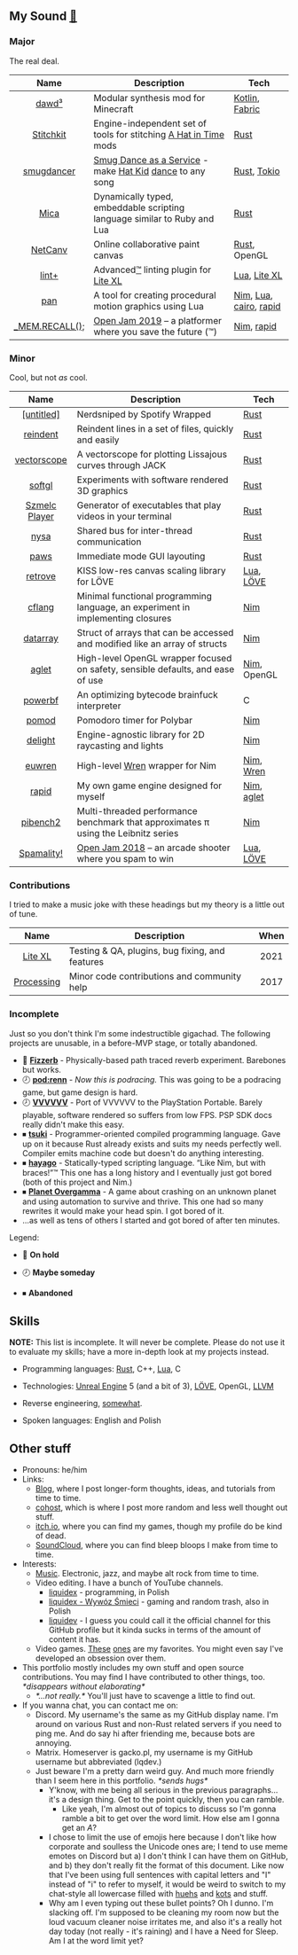 <!--
  NOTE: If you're reading this and are afraid any of the links lead to rick rolls,
  here's an actual rick roll for you to compare the links against: https://www.youtube.com/watch?v=dQw4w9WgXcQ
  Cheers!
-->

## My Sound [🎵](https://www.youtube.com/watch?v=OzoFHatryJQ)

### Major

The real deal.

| Name | Description | Tech |
| :-: | --- | --- |
| [dawd³](https://github.com/liquidev/dawd3) | Modular synthesis mod for Minecraft | [Kotlin], [Fabric] |
| [Stitchkit](https://github.com/abyteintime/stitchkit) | Engine-independent set of tools for stitching [A Hat in Time](https://hatintime.com) mods | [Rust] |
| [smugdancer](https://github.com/liquidev/smugdancer) | [Smug Dance as a Service](https://liquidev.net/smugdancer) - make [Hat Kid](https://hatintime.com) [dance](https://www.youtube.com/watch?v=SHvhps47Lmc) to any song | [Rust], [Tokio] |
| [Mica](https://github.com/liquidev/mica) | Dynamically typed, embeddable scripting language similar to Ruby and Lua | [Rust] |
| [NetCanv](https://github.com/liquidev/netcanv) | Online collaborative paint canvas | [Rust], OpenGL |
| [lint+](https://github.com/liquidev/lintplus) | Advanced[™](https://www.youtube.com/watch?v=S-3wEC6Fj_8) linting plugin for [Lite XL] | [Lua], [Lite XL] |
| [pan](https://github.com/liquidev/pan) | A tool for creating procedural motion graphics using Lua | [Nim], [Lua], [cairo], [rapid] |
| [\_MEM.RECALL();](https://github.com/liquidev/memrecall) | [Open Jam 2019](https://itch.io/jam/open-jam-2019) – a platformer where you save the future (™) | [Nim], [rapid] |

### Minor

Cool, but not _as_ cool.

| Name | Description | Tech |
| :-: | --- | --- |
| [[untitled]](https://github.com/liquidev/nerdsniped-by-spotify-wrapped) | Nerdsniped by Spotify Wrapped | [Rust] |
| [reindent](https://github.com/liquidev/reindent) | Reindent lines in a set of files, quickly and easily | [Rust] |
| [vectorscope](https://github.com/liquidev/vectorscope) | A vectorscope for plotting Lissajous curves through JACK | [Rust] |
| [softgl](https://github.com/liquidev/softgl) | Experiments with software rendered 3D graphics | [Rust] |
| [Szmelc Player](https://github.com/liquidev/szmelc-player) | Generator of executables that play videos in your terminal | [Rust] | 
| [nysa](https://github.com/liquidev/nysa) | Shared bus for inter-thread communication | [Rust] |
| [paws](https://github.com/liquidev/paws) | Immediate mode GUI layouting | [Rust] |
| [retrove](https://github.com/liquidev/retrove) | KISS low-res canvas scaling library for LÖVE | [Lua], [LÖVE] |
| [cflang](https://github.com/liquidev/cflang) | Minimal functional programming language, an experiment in implementing closures | [Nim] |
| [datarray](https://github.com/liquidev/datarray) | Struct of arrays that can be accessed and modified like an array of structs | [Nim] |
| [aglet] | High-level OpenGL wrapper focused on safety, sensible defaults, and ease of use | [Nim], OpenGL |
| [powerbf](https://github.com/liquidev/powerbf) | An optimizing bytecode brainfuck interpreter | C |
| [pomod](https://github.com/liquidev/pomod) | Pomodoro timer for Polybar | [Nim] |
| [delight](https://github.com/liquidev/delight) | Engine-agnostic library for 2D raycasting and lights | [Nim] |
| [euwren](https://github.com/liquidev/euwren) | High-level [Wren] wrapper for Nim | [Nim], [Wren] |
| [rapid] | My own game engine designed for myself | [Nim], [aglet] |
| [pibench2](https://github.com/liquidev/pibench2) | Multi-threaded performance benchmark that approximates π using the Leibnitz series | [Nim] |
| [Spamality!](https://github.com/liquidev/spamality) | [Open Jam 2018](https://itch.io/jam/open-jam-2018) – an arcade shooter where you spam to win | [Lua], [LÖVE] |

### Contributions

I tried to make a music joke with these headings but my theory is a little out of tune.

| Name | Description | When |
| :-: | --- | :-:
| [Lite XL] | Testing & QA, plugins, bug fixing, and features | 2021 |
| [Processing] | Minor code contributions and community help | 2017 |

### Incomplete

Just so you don't think I'm some indestructible gigachad. The following projects are unusable, in a before-MVP stage, or totally abandoned.

- 🤚 **[Fizzerb](https://github.com/liquidev/fizzerb)** - Physically-based path traced reverb experiment. Barebones but works.
- 🕗 **[pod:renn](https://github.com/liquidev/podrenn)** - _Now this is podracing._ This was going to be a podracing game, but game design is hard.
- 🕗 **[VVVVVV](https://github.com/liquidev/VVVVVV)** - Port of VVVVVV to the PlayStation Portable. Barely playable, software rendered so suffers from low FPS. PSP SDK docs really didn't make this easy.
- ⏹ **[tsuki](https://github.com/liquidev/tsuki)** - Programmer-oriented compiled programming language. Gave up on it because Rust already exists and suits my needs perfectly well. Compiler emits machine code but doesn't do anything interesting.
- ⏹ **[hayago](https://github.com/liquidev/hayago)** - Statically-typed scripting language. “Like Nim, but with braces!”™ This one has a long history and I eventually just got bored (both of this project and Nim.)
- ⏹ **[Planet Overgamma](https://github.com/liquidev/planet-overgamma)** - A game about crashing on an unknown planet and using automation to survive and thrive. This one had so many rewrites it would make your head spin. I got bored of it.
- ...as well as tens of others I started and got bored of after ten minutes.

Legend:
- 🤚 **On hold**
- 🕗 **Maybe someday**
- ⏹ **Abandoned**

  [Godot]: https://godotengine.org/
  [Fabric]: https://fabricmc.net/
  [Kotlin]: https://kotlinlang.org/
  [pixels]: https://github.com/parasyte/pixels
  [Lite XL]: https://lite-xl.com/
  [cairo]: https://www.cairographics.org/
  [rapid]: https://github.com/liquidev/rapid
  [LÖVE]: https://love2d.org
  [GLFW]: https://glfw.org
  [Wren]: https://wren.io
  [aglet]: https://github.com/liquidev/aglet
  [LLVM]: https://llvm.org
  [Tokio]: https://github.com/tokio-rs/tokio
  [Druid]: https://github.com/linebender/druid/
  [Processing]: https://processing.org/

## Skills

**NOTE:** This list is incomplete. It will never be complete. Please do not use it to evaluate my skills; have a more in-depth look at my projects instead.

- Programming languages: [Rust], C++, [Lua], C
- Technologies: [Unreal Engine] 5 (and a bit of 3), [LÖVE], OpenGL, [LLVM]
- Reverse engineering, [some](https://github.com/abyteintime/abit)[what](https://github.com/abyteintime/stitchkit).
- Spoken languages: English and Polish

  [Nim]: https://nim-lang.org
  [Rust]: https://rust-lang.org
  [Lua]: https://lua.org
  [Unreal Engine]: https://www.unrealengine.com/

## Other stuff

- Pronouns: he/him
- Links:
  - [Blog](https://liquidev.net), where I post longer-form thoughts, ideas, and tutorials from time to time.
  - [cohost](https://cohost.org/liquidev), which is where I post more random and less well thought out stuff.
  - [itch.io](https://liquidev.itch.io/), where you can find my games, though my profile do be kind of dead.
  - [SoundCloud](https://soundcloud.com/daknus), where you can find bleep bloops I make from time to time.
- Interests:
  - [Music](https://listenbrainz.org/user/liquidev). Electronic, jazz, and maybe alt rock from time to time.
  - Video editing. I have a bunch of YouTube channels.
    - [liquidex](https://www.youtube.com/@liquidexw) - programming, in Polish
    - [liquidex - Wywóz Śmieci](https://www.youtube.com/@liquidexspzoo) - gaming and random trash, <!-- the channel name is literally "garbage disposal" --> also in Polish
    - [liquidev](https://www.youtube.com/@liquidev) - I guess you could call it the official channel for this GitHub profile but it kinda sucks in terms of the amount of content it has.
  - Video games. [These](https://hatintime.com) [ones](https://deltarune.com/) are my favorites. You might even say I've developed an obsession over them.
- This portfolio mostly includes my own stuff and open source contributions. You may find I have contributed to other things, too. *\*disappears without elaborating\**
  - *\*...not really.\** You'll just have to scavenge a little to find out.
- If you wanna chat, you can contact me on:
  - Discord. My username's the same as my GitHub display name. I'm around on various Rust and non-Rust related servers if you need to ping me. And do say hi after friending me, because bots are annoying.
  - Matrix. Homeserver is gacko.pl, my username is my GitHub username but abbreviated (lqdev.)
  - Just beware I'm a pretty darn weird guy. And much more friendly than I seem here in this portfolio. *\*sends hugs\**
    - Y'know, with me being all serious in the previous paragraphs... it's a design thing. Get to the point quickly, then you can ramble.
      - Like yeah, I'm almost out of topics to discuss so I'm gonna ramble a bit to get over the word limit. How else am I gonna get an _A_?
    - I chose to limit the use of emojis here because I don't like how corporate and soulless the Unicode ones are; I tend to use meme emotes on Discord but a) I don't think I can have them on GitHub, and b) they don't really fit the format of this document. Like now that I've been using full sentences with capital letters and "I" instead of "i" to refer to myself, it would be weird to switch to my chat-style all lowercase filled with [huehs](http://hueh.ovh/) and [kots](https://liquidev.net/syf/kot.png) and stuff.
    - Why am I even typing out these bullet points? Oh I dunno. I'm slacking off. I'm supposed to be cleaning my room now but the loud vacuum cleaner noise irritates me, and also it's a really hot day today (not really - it's raining) and I have a Need for Sleep. Am I at the word limit yet?

<!-- hello there lurker! glad to see you.
     <del>i didn't put any easter eggs here yet, check back later.</del>
     in case you're reading this, stay tuned for Polaris, but keep this a secret. ❤️ love from Poland -->
